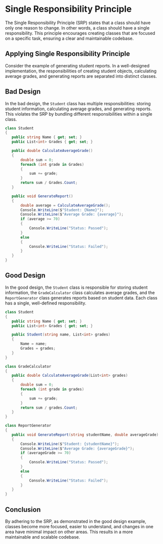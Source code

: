 # Single Responsibility Principle

The Single Responsibility Principle (SRP) states that a class should have only one reason to change. In other words, a class should have a single responsibility. This principle encourages creating classes that are focused on a specific task, ensuring a clear and maintainable codebase.

## Applying Single Responsibility Principle

Consider the example of generating student reports. In a well-designed implementation, the responsibilities of creating student objects, calculating average grades, and generating reports are separated into distinct classes.


## Bad Design

In the bad design, the  `Student` class has multiple responsibilities: storing student information, calculating average grades, and generating reports. This violates the SRP by bundling different responsibilities within a single class.

 ```C#
class Student
{
    public string Name { get; set; }
    public List<int> Grades { get; set; }

    public double CalculateAverageGrade()
    {
        double sum = 0;
        foreach (int grade in Grades)
        {
            sum += grade;
        }
        return sum / Grades.Count;
    }

    public void GenerateReport()
    {
        double average = CalculateAverageGrade();
        Console.WriteLine($"Student: {Name}");
        Console.WriteLine($"Average Grade: {average}");
        if (average >= 70)
        {
            Console.WriteLine("Status: Passed");
        }
        else
        {
            Console.WriteLine("Status: Failed");
        }
    }
}
 ```


## Good Design

In the good design, the `Student` class is responsible for storing student information, the `GradeCalculator` class calculates average grades, and the `ReportGenerator` class generates reports based on student data. Each class has a single, well-defined responsibility.

 ```C#
class Student
{
    public string Name { get; set; }
    public List<int> Grades { get; set; }

    public Student(string name, List<int> grades)
    {
        Name = name;
        Grades = grades;
    }
}

class GradeCalculator
{
    public double CalculateAverageGrade(List<int> grades)
    {
        double sum = 0;
        foreach (int grade in grades)
        {
            sum += grade;
        }
        return sum / grades.Count;
    }
}

class ReportGenerator
{
    public void GenerateReport(string studentName, double averageGrade)
    {
        Console.WriteLine($"Student: {studentName}");
        Console.WriteLine($"Average Grade: {averageGrade}");
        if (averageGrade >= 70)
        {
            Console.WriteLine("Status: Passed");
        }
        else
        {
            Console.WriteLine("Status: Failed");
        }
    }
}
 ```

## Conclusion

By adhering to the SRP, as demonstrated in the good design example, classes become more focused, easier to understand, and changes in one area have minimal impact on other areas. This results in a more maintainable and scalable codebase.
